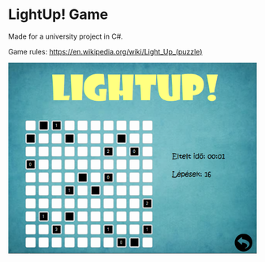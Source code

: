 # LightUp! Game
Made for a university project in C#.

Game rules: https://en.wikipedia.org/wiki/Light_Up_(puzzle)

![plot](./ReadME/1.png)
